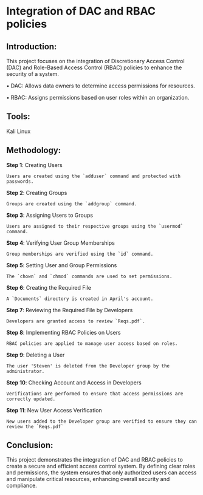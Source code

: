 # Integration of DAC and RBAC policies

Introduction:
------------
This project focuses on the integration of Discretionary Access Control (DAC) and Role-Based Access Control (RBAC) policies to enhance the security of a system.

•	DAC: Allows data owners to determine access permissions for resources.

•	RBAC: Assigns permissions based on user roles within an organization.


Tools:
-----

Kali Linux

Methodology:
-----------
**Step 1**: Creating Users 

    Users are created using the `adduser` command and protected with passwords. 

**Step 2**: Creating Groups 

    Groups are created using the `addgroup` command. 
        
**Step 3**: Assigning Users to Groups 

    Users are assigned to their respective groups using the `usermod` command.  

**Step 4**: Verifying User Group Memberships 

    Group memberships are verified using the `id` command. 

**Step 5**: Setting User and Group Permissions 

    The `chown` and `chmod` commands are used to set permissions. 

**Step 6**: Creating the Required File 

    A `Documents` directory is created in April's account. 

**Step 7**: Reviewing the Required File by Developers 
 
    Developers are granted access to review `Reqs.pdf`. 

**Step 8**: Implementing RBAC Policies on Users 
   
    RBAC policies are applied to manage user access based on roles. 

**Step 9**: Deleting a User 

    The user 'Steven' is deleted from the Developer group by the administrator. 

**Step 10**: Checking Account and Access in Developers 

    Verifications are performed to ensure that access permissions are correctly updated. 

**Step 11**: New User Access Verification 

    New users added to the Developer group are verified to ensure they can review the `Reqs.pdf` 



Conclusion:
----------

This project demonstrates the integration of DAC and RBAC policies to create a secure and efficient access control system. By defining clear roles and permissions, the system ensures that only authorized users can access and manipulate critical resources, enhancing overall security and compliance.



